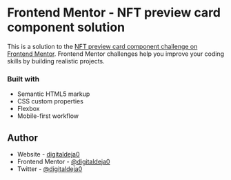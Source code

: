 # Frontend Mentor - NFT preview card component solution

This is a solution to the [NFT preview card component challenge on Frontend Mentor](https://www.frontendmentor.io/challenges/nft-preview-card-component-SbdUL_w0U). Frontend Mentor challenges help you improve your coding skills by building realistic projects. 

### Built with

- Semantic HTML5 markup
- CSS custom properties
- Flexbox
- Mobile-first workflow

## Author

- Website - [digitaldeja0](https://www.heydeja.com)
- Frontend Mentor - [@digitaldeja0](https://www.frontendmentor.io/profile/digitaldeja0)
- Twitter - [@digitaldeja0](https://www.twitter.com/digitaldeja0)





